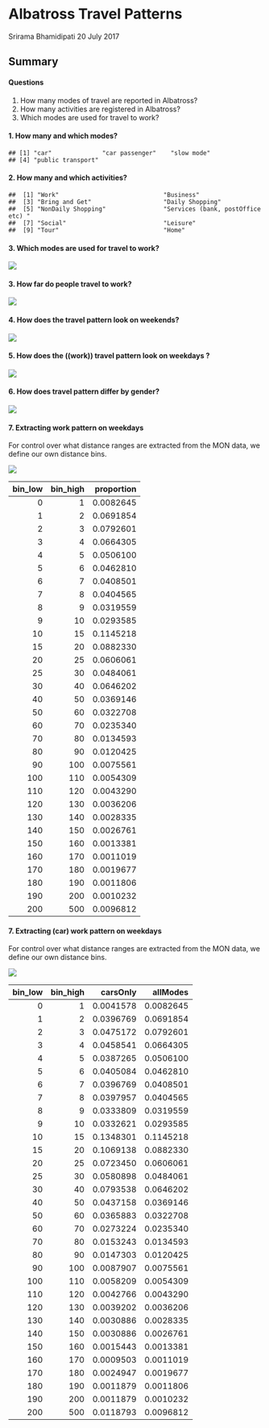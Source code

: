 Albatross Travel Patterns
================
Srirama Bhamidipati
20 July 2017

Summary
-------

#### Questions

1.  How many modes of travel are reported in Albatross?
2.  How many activities are registered in Albatross?
3.  Which modes are used for travel to work?

#### 1. How many and which modes?

    ## [1] "car"              "car passenger"    "slow mode"       
    ## [4] "public transport"

#### 2. How many and which activities?

    ##  [1] "Work"                             "Business"                        
    ##  [3] "Bring and Get"                    "Daily Shopping"                  
    ##  [5] "NonDaily Shopping"                "Services (bank, postOffice etc) "
    ##  [7] "Social"                           "Leisure"                         
    ##  [9] "Tour"                             "Home"

#### 3. Which modes are used for travel to work?

![](AlbatrossReport_files/figure-markdown_github-ascii_identifiers/unnamed-chunk-4-1.png)

#### 3. How far do people travel to work?

![](AlbatrossReport_files/figure-markdown_github-ascii_identifiers/unnamed-chunk-6-1.png)

#### 4. How does the travel pattern look on weekends?

![](AlbatrossReport_files/figure-markdown_github-ascii_identifiers/unnamed-chunk-7-1.png)

#### 5. How does the ((work)) travel pattern look on weekdays ?

![](AlbatrossReport_files/figure-markdown_github-ascii_identifiers/unnamed-chunk-8-1.png)

#### 6. How does travel pattern differ by gender?

![](AlbatrossReport_files/figure-markdown_github-ascii_identifiers/unnamed-chunk-9-1.png)

#### 7. Extracting work pattern on weekdays

For control over what distance ranges are extracted from the MON data, we define our own distance bins.

![](AlbatrossReport_files/figure-markdown_github-ascii_identifiers/unnamed-chunk-10-1.png)

|  bin\_low|  bin\_high|  proportion|
|---------:|----------:|-----------:|
|         0|          1|   0.0082645|
|         1|          2|   0.0691854|
|         2|          3|   0.0792601|
|         3|          4|   0.0664305|
|         4|          5|   0.0506100|
|         5|          6|   0.0462810|
|         6|          7|   0.0408501|
|         7|          8|   0.0404565|
|         8|          9|   0.0319559|
|         9|         10|   0.0293585|
|        10|         15|   0.1145218|
|        15|         20|   0.0882330|
|        20|         25|   0.0606061|
|        25|         30|   0.0484061|
|        30|         40|   0.0646202|
|        40|         50|   0.0369146|
|        50|         60|   0.0322708|
|        60|         70|   0.0235340|
|        70|         80|   0.0134593|
|        80|         90|   0.0120425|
|        90|        100|   0.0075561|
|       100|        110|   0.0054309|
|       110|        120|   0.0043290|
|       120|        130|   0.0036206|
|       130|        140|   0.0028335|
|       140|        150|   0.0026761|
|       150|        160|   0.0013381|
|       160|        170|   0.0011019|
|       170|        180|   0.0019677|
|       180|        190|   0.0011806|
|       190|        200|   0.0010232|
|       200|        500|   0.0096812|

#### 7. Extracting (car) work pattern on weekdays

For control over what distance ranges are extracted from the MON data, we define our own distance bins.

![](AlbatrossReport_files/figure-markdown_github-ascii_identifiers/unnamed-chunk-11-1.png)

|  bin\_low|  bin\_high|   carsOnly|   allModes|
|---------:|----------:|----------:|----------:|
|         0|          1|  0.0041578|  0.0082645|
|         1|          2|  0.0396769|  0.0691854|
|         2|          3|  0.0475172|  0.0792601|
|         3|          4|  0.0458541|  0.0664305|
|         4|          5|  0.0387265|  0.0506100|
|         5|          6|  0.0405084|  0.0462810|
|         6|          7|  0.0396769|  0.0408501|
|         7|          8|  0.0397957|  0.0404565|
|         8|          9|  0.0333809|  0.0319559|
|         9|         10|  0.0332621|  0.0293585|
|        10|         15|  0.1348301|  0.1145218|
|        15|         20|  0.1069138|  0.0882330|
|        20|         25|  0.0723450|  0.0606061|
|        25|         30|  0.0580898|  0.0484061|
|        30|         40|  0.0793538|  0.0646202|
|        40|         50|  0.0437158|  0.0369146|
|        50|         60|  0.0365883|  0.0322708|
|        60|         70|  0.0273224|  0.0235340|
|        70|         80|  0.0153243|  0.0134593|
|        80|         90|  0.0147303|  0.0120425|
|        90|        100|  0.0087907|  0.0075561|
|       100|        110|  0.0058209|  0.0054309|
|       110|        120|  0.0042766|  0.0043290|
|       120|        130|  0.0039202|  0.0036206|
|       130|        140|  0.0030886|  0.0028335|
|       140|        150|  0.0030886|  0.0026761|
|       150|        160|  0.0015443|  0.0013381|
|       160|        170|  0.0009503|  0.0011019|
|       170|        180|  0.0024947|  0.0019677|
|       180|        190|  0.0011879|  0.0011806|
|       190|        200|  0.0011879|  0.0010232|
|       200|        500|  0.0118793|  0.0096812|

